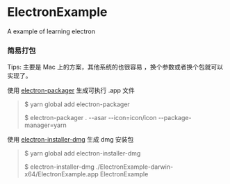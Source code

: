 # ElectronExample

A example of learning electron


### 简易打包

Tips: 主要是 Mac 上的方案，其他系统的也很容易 ，换个参数或者换个包就可以实现了。

使用 [electron-packager](https://github.com/electron-userland/electron-packager) 生成可执行 .app 文件

> $ yarn global add electron-packager   
> 
> $ electron-packager . --asar --icon=icon/icon --package-manager=yarn   

使用 [electron-installer-dmg](https://github.com/mongodb-js/electron-installer-dmg) 生成 dmg 安装包

> $ yarn global add electron-installer-dmg   
> 
> $ electron-installer-dmg ./ElectronExample-darwin-x64/ElectronExample.app   ElectronExample

